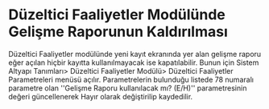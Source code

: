 # Düzeltici Faaliyetler Modülünde Gelişme Raporunun Kaldırılması

Düzeltici Faaliyetler modülünde yeni kayıt ekranında yer alan gelişme raporu eğer açılan hiçbir kayıtta kullanılmayacak ise kapatılabilir. Bunun için Sistem Altyapı Tanımları> Düzeltici Faaliyetler Modülü> Düzeltici Faaliyetler Parametreleri menüsü açılır. Parametrelerin bulunduğu listede 78 numaralı parametre olan ''Gelişme Raporu kullanılacak mı? (E/H)'' parametresinin değeri güncellenerek Hayır olarak değiştirilip kaydedilir.

